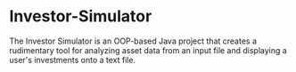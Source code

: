 # Investor-Simulator
The Investor Simulator is an OOP-based Java project that creates a rudimentary tool for analyzing asset data from an input file and displaying a user's investments onto a text file.
